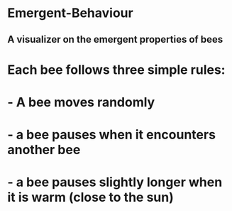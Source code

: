 ﻿# Emergent-Behaviour
## A visualizer on the emergent properties of bees
# Each bee follows three simple rules:
# - A bee moves randomly
# - a bee pauses when it encounters another bee
# - a bee pauses slightly longer when it is warm (close to the sun)
